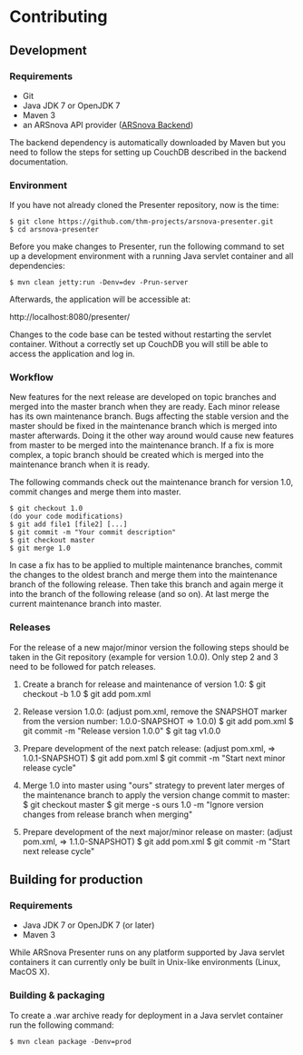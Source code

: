 # Contributing

## Development

### Requirements

* Git
* Java JDK 7 or OpenJDK 7
* Maven 3
* an ARSnova API provider
  ([ARSnova Backend](https://github.com/thm-projects/arsnova-backend))

The backend dependency is automatically downloaded by Maven but you need to
follow the steps for setting up CouchDB described in the backend documentation.

### Environment

If you have not already cloned the Presenter repository, now is the time:

	$ git clone https://github.com/thm-projects/arsnova-presenter.git
	$ cd arsnova-presenter

Before you make changes to Presenter, run the following command to set up a
development environment with a running Java servlet container and all
dependencies:

	$ mvn clean jetty:run -Denv=dev -Prun-server

Afterwards, the application will be accessible at:

http://localhost:8080/presenter/

Changes to the code base can be tested without restarting the servlet container.
Without a correctly set up CouchDB you will still be able to access the
application and log in.

### Workflow

New features for the next release are developed on topic branches and merged
into the master branch when they are ready. Each minor release has its own
maintenance branch. Bugs affecting the stable version and the master should be
fixed in the maintenance branch which is merged into master afterwards. Doing it
the other way around would cause new features from master to be merged into the
maintenance branch. If a fix is more complex, a topic branch should be created
which is merged into the maintenance branch when it is ready.

The following commands check out the maintenance branch for version 1.0, commit
changes and merge them into master.

	$ git checkout 1.0
	(do your code modifications)
	$ git add file1 [file2] [...]
	$ git commit -m "Your commit description"
	$ git checkout master
	$ git merge 1.0

In case a fix has to be applied to multiple maintenance branches, commit the
changes to the oldest branch and merge them into the maintenance branch of the
following release. Then take this branch and again merge it into the branch
of the following release (and so on). At last merge the current maintenance
branch into master.

### Releases

For the release of a new major/minor version the following steps should be taken
in the Git repository (example for version 1.0.0). Only step 2 and 3 need to be
followed for patch releases.

1. Create a branch for release and maintenance of version 1.0:
		$ git checkout -b 1.0
		$ git add pom.xml

2. Release version 1.0.0:
		(adjust pom.xml, remove the SNAPSHOT marker from the version number: 1.0.0-SNAPSHOT => 1.0.0)
		$ git add pom.xml
		$ git commit -m "Release version 1.0.0"
		$ git tag v1.0.0

3. Prepare development of the next patch release:
		(adjust pom.xml, => 1.0.1-SNAPSHOT)
		$ git add pom.xml
		$ git commit -m "Start next minor release cycle"

4. Merge 1.0 into master using "ours" strategy to prevent later merges of the
maintenance branch to apply the version change commit to master:
		$ git checkout master
		$ git merge -s ours 1.0 -m "Ignore version changes from release branch when merging"

5. Prepare development of the next major/minor release on master:
	(adjust pom.xml, => 1.1.0-SNAPSHOT)
		$ git add pom.xml
		$ git commit -m "Start next release cycle"

## Building for production

### Requirements

* Java JDK 7 or OpenJDK 7 (or later)
* Maven 3

While ARSnova Presenter runs on any platform supported by Java servlet
containers it can currently only be built in Unix-like environments (Linux,
MacOS X).

### Building & packaging

To create a .war archive ready for deployment in a Java servlet container run
the following command:

	$ mvn clean package -Denv=prod
